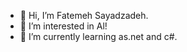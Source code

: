 - 👋 Hi, I’m Fatemeh Sayadzadeh.
- 👀 I’m interested in Al!
- 🌱 I’m currently learning as.net and c#.

<!---
Ftm-Sayadzadeh/Ftm-Sayadzadeh is a ✨ special ✨ repository because its `README.md` (this file) appears on your GitHub profile.
You can click the Preview link to take a look at your changes.
--->
